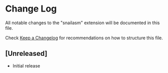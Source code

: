 # Change Log

All notable changes to the "snailasm" extension will be documented in this file.

Check [Keep a Changelog](http://keepachangelog.com/) for recommendations on how to structure this file.

## [Unreleased]

- Initial release